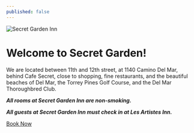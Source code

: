```yaml
---
published: false
---
```


<div class="d-flex justify-content-center">
<img src="/assets/images/index/medium/2.jpg" alt="Secret Garden Inn" class="mw-100">
</div>

# Welcome to Secret Garden!

We are located between 11th and 12th street, at 1140 Camino Del Mar, behind Cafe Secret, close to shopping, fine restaurants, and the beautiful beaches of Del Mar, the Torrey Pines Golf Course, and the Del Mar Thoroughbred Club.

***All rooms at Secret Garden Inn are non-smoking.***

***All guests at Secret Garden Inn must check in at Les Artistes Inn.***

<div class="text-center text-md-right mb-4">
<a class="btn btn-success" href="http://www.booking.com/hotel/us/secret-garden-inn-del-mar.html?aid=330843;lang=en">Book Now</a>
</div>
